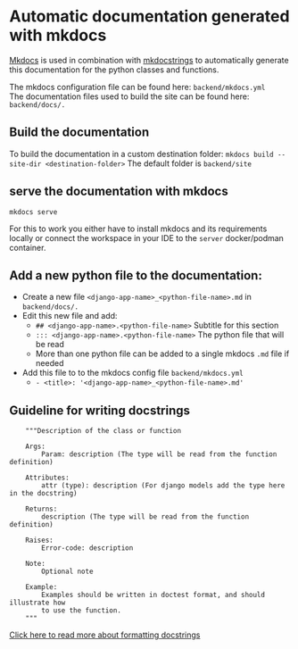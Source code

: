 # Automatic documentation generated with mkdocs

[Mkdocs](https://www.mkdocs.org/) is used in combination with [mkdocstrings](https://mkdocstrings.github.io/) to automatically generate this documentation for the python classes and functions.

The mkdocs configuration file can be found here: `backend/mkdocs.yml`  
The documentation files used to build the site can be found here: `backend/docs/.`

## Build the documentation

To build the documentation in a custom destination folder:
`mkdocs build --site-dir <destination-folder>`
The default folder is `backend/site`

## serve the documentation with mkdocs

`mkdocs serve`

For this to work you either have to install mkdocs and its requirements locally or connect the  workspace in your IDE to the `server` docker/podman container.

## Add a new python file to the documentation:

- Create a new file `<django-app-name>_<python-file-name>.md` in `backend/docs/.`
- Edit this new file and add:
    - `## <django-app-name>.<python-file-name>` Subtitle for this section
    - `::: <django-app-name>.<python-file-name>` The python file that will be read
    - More than one python file can be added to a single mkdocs `.md` file if needed 
- Add this file to to the mkdocs config file `backend/mkdocs.yml`
    - `- <title>: '<django-app-name>_<python-file-name>.md'`

## Guideline for writing docstrings

```
    """Description of the class or function    

    Args:
        Param: description (The type will be read from the function definition)

    Attributes:
        attr (type): description (For django models add the type here in the docstring)

    Returns:
        description (The type will be read from the function definition)

    Raises:
        Error-code: description

    Note:
        Optional note

    Example:
        Examples should be written in doctest format, and should illustrate how
        to use the function.
    """
```

[Click here to read more about formatting docstrings](https://realpython.com/python-project-documentation-with-mkdocs/#step-3-write-and-format-your-docstrings)
